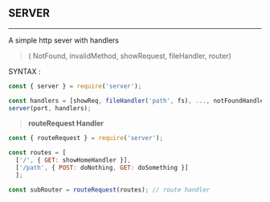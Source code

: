## SERVER
----
  A simple http sever with handlers <br>
  > ( NotFound, invalidMethod, showRequest, fileHandler, router)

  SYNTAX : 
  ``` js
  const { server } = require('server');

  const handlers = [showReq, fileHandler('path', fs), ..., notFoundHandler];
  server(port, handlers);
  ```

  > **routeRequest Handler**
  ``` js
  const { routeRequest } = require('server');

  const routes = [
    ['/', { GET: showHomeHandler }], 
    ['/path', { POST: doNothing, GET: doSomething }]
    ];

  const subRouter = routeRequest(routes); // route handler
  ```
